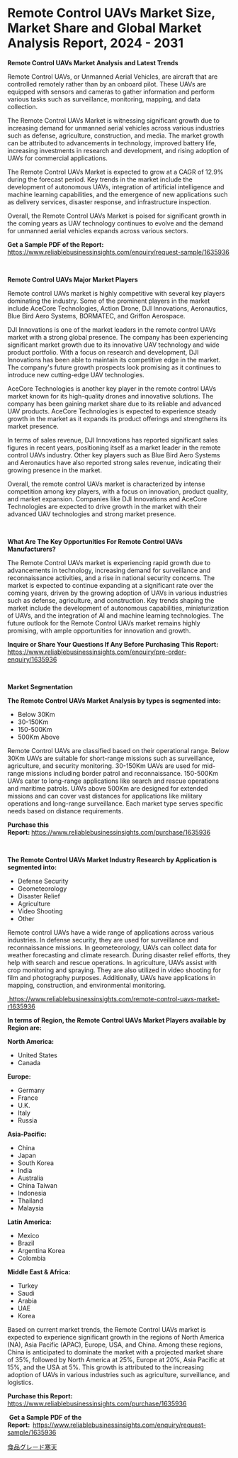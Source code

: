 <p><h1>Remote Control UAVs Market Size, Market Share and Global Market Analysis Report, 2024 - 2031</h1></p><p><strong>Remote Control UAVs Market Analysis and Latest Trends</strong></p>
<p><p>Remote Control UAVs, or Unmanned Aerial Vehicles, are aircraft that are controlled remotely rather than by an onboard pilot. These UAVs are equipped with sensors and cameras to gather information and perform various tasks such as surveillance, monitoring, mapping, and data collection.</p><p>The Remote Control UAVs Market is witnessing significant growth due to increasing demand for unmanned aerial vehicles across various industries such as defense, agriculture, construction, and media. The market growth can be attributed to advancements in technology, improved battery life, increasing investments in research and development, and rising adoption of UAVs for commercial applications.</p><p>The Remote Control UAVs Market is expected to grow at a CAGR of 12.9% during the forecast period. Key trends in the market include the development of autonomous UAVs, integration of artificial intelligence and machine learning capabilities, and the emergence of new applications such as delivery services, disaster response, and infrastructure inspection.</p><p>Overall, the Remote Control UAVs Market is poised for significant growth in the coming years as UAV technology continues to evolve and the demand for unmanned aerial vehicles expands across various sectors.</p></p>
<p><strong>Get a Sample PDF of the Report:&nbsp;</strong> <a href="https://www.reliablebusinessinsights.com/enquiry/request-sample/1635936">https://www.reliablebusinessinsights.com/enquiry/request-sample/1635936</a></p>
<p>&nbsp;</p>
<p><strong>Remote Control UAVs Major Market Players</strong></p>
<p><p>Remote control UAVs market is highly competitive with several key players dominating the industry. Some of the prominent players in the market include AceCore Technologies, Action Drone, DJI Innovations, Aeronautics, Blue Bird Aero Systems, BORMATEC, and Griffon Aerospace.</p><p>DJI Innovations is one of the market leaders in the remote control UAVs market with a strong global presence. The company has been experiencing significant market growth due to its innovative UAV technology and wide product portfolio. With a focus on research and development, DJI Innovations has been able to maintain its competitive edge in the market. The company's future growth prospects look promising as it continues to introduce new cutting-edge UAV technologies.</p><p>AceCore Technologies is another key player in the remote control UAVs market known for its high-quality drones and innovative solutions. The company has been gaining market share due to its reliable and advanced UAV products. AceCore Technologies is expected to experience steady growth in the market as it expands its product offerings and strengthens its market presence.</p><p>In terms of sales revenue, DJI Innovations has reported significant sales figures in recent years, positioning itself as a market leader in the remote control UAVs industry. Other key players such as Blue Bird Aero Systems and Aeronautics have also reported strong sales revenue, indicating their growing presence in the market.</p><p>Overall, the remote control UAVs market is characterized by intense competition among key players, with a focus on innovation, product quality, and market expansion. Companies like DJI Innovations and AceCore Technologies are expected to drive growth in the market with their advanced UAV technologies and strong market presence.</p></p>
<p>&nbsp;</p>
<p><strong>What Are The Key Opportunities For Remote Control UAVs Manufacturers?</strong></p>
<p><p>The Remote Control UAVs market is experiencing rapid growth due to advancements in technology, increasing demand for surveillance and reconnaissance activities, and a rise in national security concerns. The market is expected to continue expanding at a significant rate over the coming years, driven by the growing adoption of UAVs in various industries such as defense, agriculture, and construction. Key trends shaping the market include the development of autonomous capabilities, miniaturization of UAVs, and the integration of AI and machine learning technologies. The future outlook for the Remote Control UAVs market remains highly promising, with ample opportunities for innovation and growth.</p></p>
<p><strong>Inquire or Share Your Questions If Any Before Purchasing This Report:</strong> <a href="https://www.reliablebusinessinsights.com/enquiry/pre-order-enquiry/1635936">https://www.reliablebusinessinsights.com/enquiry/pre-order-enquiry/1635936</a></p>
<p>&nbsp;</p>
<p><strong>Market Segmentation</strong></p>
<p><strong>The Remote Control UAVs Market Analysis by types is segmented into:</strong></p>
<p><ul><li>Below 30Km</li><li>30-150Km</li><li>150-500Km</li><li>500Km Above</li></ul></p>
<p><p>Remote Control UAVs are classified based on their operational range. Below 30Km UAVs are suitable for short-range missions such as surveillance, agriculture, and security monitoring. 30-150Km UAVs are used for mid-range missions including border patrol and reconnaissance. 150-500Km UAVs cater to long-range applications like search and rescue operations and maritime patrols. UAVs above 500Km are designed for extended missions and can cover vast distances for applications like military operations and long-range surveillance. Each market type serves specific needs based on distance requirements.</p></p>
<p><strong>Purchase this Report:&nbsp;</strong><a href="https://www.reliablebusinessinsights.com/purchase/1635936">https://www.reliablebusinessinsights.com/purchase/1635936</a></p>
<p>&nbsp;</p>
<p><strong>The Remote Control UAVs Market Industry Research by Application is segmented into:</strong></p>
<p><ul><li>Defense Security</li><li>Geometeorology</li><li>Disaster Relief</li><li>Agriculture</li><li>Video Shooting</li><li>Other</li></ul></p>
<p><p>Remote control UAVs have a wide range of applications across various industries. In defense security, they are used for surveillance and reconnaissance missions. In geometeorology, UAVs can collect data for weather forecasting and climate research. During disaster relief efforts, they help with search and rescue operations. In agriculture, UAVs assist with crop monitoring and spraying. They are also utilized in video shooting for film and photography purposes. Additionally, UAVs have applications in mapping, construction, and environmental monitoring.</p></p>
<p><a href="https://www.reliablebusinessinsights.com/remote-control-uavs-market-r1635936">&nbsp;https://www.reliablebusinessinsights.com/remote-control-uavs-market-r1635936</a></p>
<p><strong>In terms of Region, the Remote Control UAVs Market Players available by Region are:</strong></p>
<p>
    <p> <strong> North America: </strong>
        <ul>
            <li>United States</li>
            <li>Canada</li>
        </ul>
        </p> 
    <p> <strong> Europe: </strong>
        <ul>
            <li>Germany</li>
            <li>France</li>
            <li>U.K.</li>
            <li>Italy</li>
            <li>Russia</li>
        </ul>
        </p> 
    <p> <strong> Asia-Pacific: </strong>
        <ul>
            <li>China</li>
            <li>Japan</li>
            <li>South Korea</li>
            <li>India</li>
            <li>Australia</li>
            <li>China Taiwan</li>
            <li>Indonesia</li>
            <li>Thailand</li>
            <li>Malaysia</li>
        </ul>
        </p> 
    <p> <strong> Latin America: </strong>
        <ul>
            <li>Mexico</li>
            <li>Brazil</li>
            <li>Argentina Korea</li>
            <li>Colombia</li>
        </ul>
        </p> 
    <p> <strong> Middle East & Africa: </strong>
        <ul>
            <li>Turkey</li>
            <li>Saudi</li>
            <li>Arabia</li>
            <li>UAE</li>
            <li>Korea</li>
        </ul>
    </p>
    </p>
<p><p>Based on current market trends, the Remote Control UAVs market is expected to experience significant growth in the regions of North America (NA), Asia Pacific (APAC), Europe, USA, and China. Among these regions, China is anticipated to dominate the market with a projected market share of 35%, followed by North America at 25%, Europe at 20%, Asia Pacific at 15%, and the USA at 5%. This growth is attributed to the increasing adoption of UAVs in various industries such as agriculture, surveillance, and logistics.</p></p>
<p><strong>Purchase this Report: </strong><a href="https://www.reliablebusinessinsights.com/purchase/1635936">https://www.reliablebusinessinsights.com/purchase/1635936</a></p>
<p>&nbsp;<strong>Get a Sample PDF of the Report:&nbsp;&nbsp;</strong><a href="https://www.reliablebusinessinsights.com/enquiry/request-sample/1635936">https://www.reliablebusinessinsights.com/enquiry/request-sample/1635936</a></p>
<p><strong></strong></p>
<p><p><a href="https://github.com/ihabdkwlxs948/Market-Research-Report-List-3/blob/main/6227386124933.md">食品グレード寒天</a></p></p>
